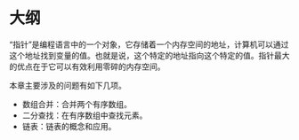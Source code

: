 
# 大纲


“指针”是编程语言中的一个对象，它存储着一个内存空间的地址，计算机可以通过这个地址找到变量的值。也就是说，这个特定的地址指向这个特定的值。指针最大的优点在于它可以有效利用零碎的内存空间。


本章主要涉及的问题有如下几项。

- 数组合并：合并两个有序数组。
- 二分查找：在有序数组中查找元素。
- 链表：链表的概念和应用。
